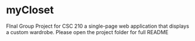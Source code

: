 # myCloset
FInal Group Project for CSC 210 a single-page web application that displays a custom wardrobe.
Please open the project folder for full README
